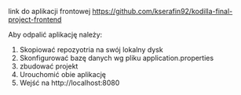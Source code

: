  link do aplikacji frontowej https://github.com/kserafin92/kodilla-final-project-frontend
 

Aby odpalić aplikację należy:
1) Skopiować repozyotria na swój lokalny dysk
2) Skonfigurować bazę danych wg pliku application.properties
3) zbudować projekt
4) Urouchomić obie aplikację 
5) Wejść na http://localhost:8080